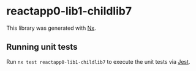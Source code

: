 # reactapp0-lib1-childlib7

This library was generated with [Nx](https://nx.dev).

## Running unit tests

Run `nx test reactapp0-lib1-childlib7` to execute the unit tests via [Jest](https://jestjs.io).

